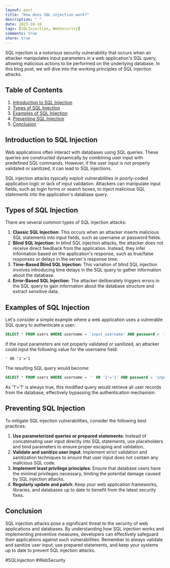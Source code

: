 ```yaml
---
layout: post
title: "How does SQL injection work?"
description: " "
date: 2023-10-10
tags: [SQLInjection, WebSecurity]
comments: true
share: true
---
```


SQL injection is a notorious security vulnerability that occurs when an attacker manipulates input parameters in a web application's SQL query, allowing malicious actions to be performed on the underlying database. In this blog post, we will dive into the working principles of SQL injection attacks.

## Table of Contents
1. [Introduction to SQL Injection](#introduction-to-sql-injection)
2. [Types of SQL Injection](#types-of-sql-injection)
3. [Examples of SQL Injection](#examples-of-sql-injection)
4. [Preventing SQL Injection](#preventing-sql-injection)
5. [Conclusion](#conclusion)

## Introduction to SQL Injection <a name="introduction-to-sql-injection"></a>

Web applications often interact with databases using SQL queries. These queries are constructed dynamically by combining user input with predefined SQL commands. However, if the user input is not properly validated or sanitized, it can lead to SQL injections.

SQL injection attacks typically exploit vulnerabilities in poorly-coded application logic or lack of input validation. Attackers can manipulate input fields, such as login forms or search boxes, to inject malicious SQL statements into the application's database query.

## Types of SQL Injection <a name="types-of-sql-injection"></a>

There are several common types of SQL injection attacks:

1. **Classic SQL Injection**: This occurs when an attacker inserts malicious SQL statements into input fields, such as username or password fields.
2. **Blind SQL Injection**: In blind SQL injection attacks, the attacker does not receive direct feedback from the application. Instead, they infer information based on the application's response, such as true/false responses or delays in the server's response time.
3. **Time-Based Blind SQL Injection**: This variation of blind SQL injection involves introducing time delays in the SQL query to gather information about the database.
4. **Error-Based SQL Injection**: The attacker deliberately triggers errors in the SQL query to gain information about the database structure and extract sensitive data.

## Examples of SQL Injection <a name="examples-of-sql-injection"></a>

Let's consider a simple example where a web application uses a vulnerable SQL query to authenticate a user:

```sql
SELECT * FROM users WHERE username = 'input_username' AND password = 'input_password';
```

If the input parameters are not properly validated or sanitized, an attacker could input the following value for the username field:

```
' OR '1'='1
```

The resulting SQL query would become:

```sql
SELECT * FROM users WHERE username = '' OR '1'='1' AND password = 'input_password';
```

As '1'='1' is always true, this modified query would retrieve all user records from the database, effectively bypassing the authentication mechanism.

## Preventing SQL Injection <a name="preventing-sql-injection"></a>

To mitigate SQL injection vulnerabilities, consider the following best practices:

1. **Use parameterized queries or prepared statements**: Instead of concatenating user input directly into SQL statements, use placeholders and bind parameters to ensure proper escaping and validation.
2. **Validate and sanitize user input**: Implement strict validation and sanitization techniques to ensure that user input does not contain any malicious SQL code.
3. **Implement least privilege principles**: Ensure that database users have the minimal privileges necessary, limiting the potential damage caused by SQL injection attacks.
4. **Regularly update and patch**: Keep your web application frameworks, libraries, and databases up to date to benefit from the latest security fixes.

## Conclusion <a name="conclusion"></a>

SQL injection attacks pose a significant threat to the security of web applications and databases. By understanding how SQL injection works and implementing preventive measures, developers can effectively safeguard their applications against such vulnerabilities. Remember to always validate and sanitize user input, use prepared statements, and keep your systems up to date to prevent SQL injection attacks.

\#SQLInjection #WebSecurity